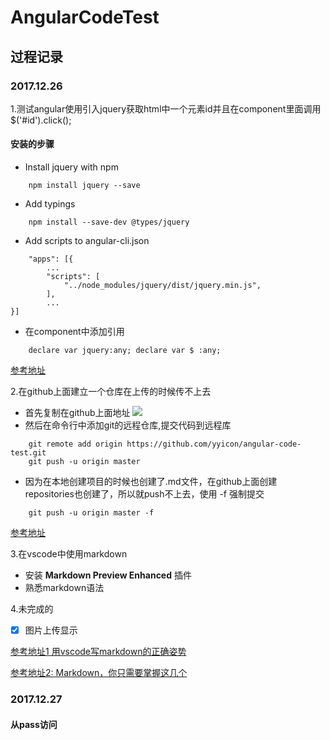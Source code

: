 # AngularCodeTest


## 过程记录
### 2017.12.26
1.测试angular使用引入jquery获取html中一个元素id并且在component里面调用$('#id').click();
#### 安装的步骤
+ Install jquery with npm
```
    npm install jquery --save
```
+ Add typings
```
    npm install --save-dev @types/jquery
```
+ Add scripts to angular-cli.json
```
    "apps": [{
        ...
        "scripts": [
            "../node_modules/jquery/dist/jquery.min.js",
        ],
        ...
}]
```
+ 在component中添加引用
```
    declare var jquery:any; declare var $ :any;
```
[参考地址](https://stackoverflow.com/questions/43934727/how-to-use-jquery-plugin-with-angular-4)

2.在github上面建立一个仓库在上传的时候传不上去
+ 首先复制在github上面地址
![](https://github.com/yyicon/angular-code-test/raw/master/src/assets/img/2017-12-26_234446.png)
+ 然后在命令行中添加git的远程仓库,提交代码到远程库
```
    git remote add origin https://github.com/yyicon/angular-code-test.git
    git push -u origin master
```
+ 因为在本地创建项目的时候也创建了.md文件，在github上面创建repositories也创建了，所以就push不上去，使用 -f 强制提交
```
    git push -u origin master -f
```
[参考地址](https://www.jianshu.com/p/e9dd2849cfb0)

3.在vscode中使用markdown
+ 安装 **Markdown Preview Enhanced** 插件
+ 熟悉markdown语法

4.未完成的
- [x] 图片上传显示

[参考地址1 用vscode写markdown的正确姿势](http://blog.csdn.net/u013597671/article/details/77914638)

[参考地址2: Markdown，你只需要掌握这几个](https://www.cnblogs.com/jpfss/articles/6567686.html)

### 2017.12.27
#### 从pass访问